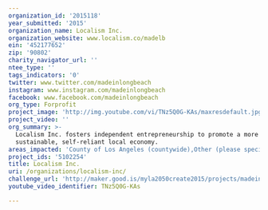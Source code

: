 ```yaml
---
organization_id: '2015118'
year_submitted: '2015'
organization_name: Localism Inc.
organization_website: www.localism.co/madelb
ein: '452177652'
zip: '90802'
charity_navigator_url: ''
ntee_type: ''
tags_indicators: '0'
twitter: www.twitter.com/madeinlongbeach
instagram: www.instagram.com/madeinlongbeach
facebook: www.facebook.com/madeinlongbeach
org_type: Forprofit
project_image: 'http://img.youtube.com/vi/TNz5Q0G-KAs/maxresdefault.jpg'
project_video: ''
org_summary: >-
  Localism Inc. fosters independent entrepreneurship to promote a more
  sustainable, self-reliant local economy.
areas_impacted: 'County of Los Angeles (countywide),Other (please specify below):'
project_ids: '5102254'
title: Localism Inc.
uri: /organizations/localism-inc/
challenge_url: 'http://maker.good.is/myla2050create2015/projects/madeinlongbeach.html'
youtube_video_identifier: TNz5Q0G-KAs

---
```


